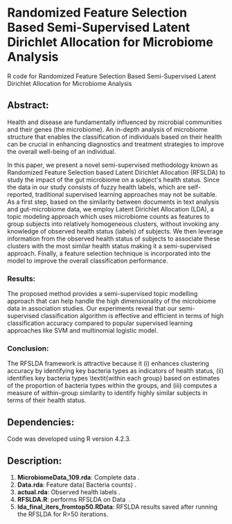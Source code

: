 # Randomized Feature Selection Based Semi-Supervised Latent Dirichlet Allocation for Microbiome Analysis


R code for  Randomized Feature Selection Based Semi-Supervised Latent Dirichlet Allocation for Microbiome Analysis
## Abstract:
Health and disease are fundamentally influenced by microbial communities and their genes (the microbiome).
An in-depth analysis of microbiome structure that enables the classification of individuals based on their health can be crucial in enhancing diagnostics and treatment strategies to improve the overall well-being of an individual.

In this paper, we present a novel semi-supervised methodology known as Randomized Feature Selection based Latent Dirichlet Allocation (RFSLDA) to study the impact of the gut microbiome on a subject's health status. Since the data in our study consists of fuzzy health labels, which are self-reported, traditional supervised learning approaches may not be suitable. As a first step, based on the similarity between documents in text analysis and gut-microbiome data, we employ Latent Dirichlet Allocation (LDA), a topic modeling approach which uses microbiome counts as features to group subjects into relatively homogeneous clusters, without invoking any knowledge of observed health status (labels) of subjects. We then leverage information from the observed health status of subjects to  associate these clusters with the most similar health status making it a semi-supervised approach. Finally, a feature selection technique is incorporated into the model to improve the overall classification performance.

### Results:
The proposed method provides a semi-supervised topic modelling approach that can help handle the high dimensionality of the microbiome data in association studies. Our experiments reveal that our semi-supervised classification algorithm is  effective and efficient in terms of high classification accuracy compared to popular supervised learning approaches like SVM and multinomial logistic model.

### Conclusion:
The RFSLDA framework is attractive because it (i) enhances clustering accuracy by identifying key bacteria types as indicators of health status, (ii) identifies key bacteria types \textit{within each group} based on  estimates of the proportion of bacteria types within the groups,  and (iii) computes a measure of within-group similarity to identify highly similar subjects in terms of their health status. 


## Dependencies:
Code was developed using R version 4.2.3.
## Description: 
1) **MicrobiomeData_109.rda**: Complete data .
2) **Data.rda**: Feature data( Bacteria counts) .
3) **actual.rda**: Observed health labels .
4) **RFSLDA.R**: performs RFSLDA on Data  .
5) **lda_final_iters_fromtop50.RData**: RFSLDA results saved after running the RFSLDA for R=50 iterations.






